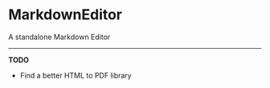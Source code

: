 MarkdownEditor
==============

A standalone Markdown Editor

- - -

**TODO**

* Find a better HTML to PDF library